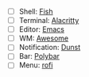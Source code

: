 - [ ] Shell: [Fish](https://nixos.wiki/wiki/Fish)
- [ ] Terminal: [Alacritty](https://github.com/alacritty/alacritty)
- [ ] Editor:  [Emacs](https://www.gnu.org/software/emacs)
- [ ] WM: [Awesome](https://awesomewm.org/)
- [ ] Notification: [Dunst](https://github.com/dunst-project/dunst)
- [ ] Bar: [Polybar](https://github.com/polybar/polybar)
- [ ] Menu: [rofi](https://github.com/davatorium/rofi)
